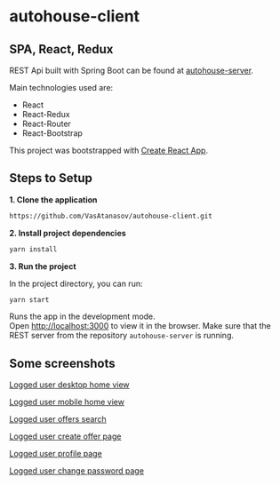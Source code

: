 # autohouse-client

## SPA, React, Redux

REST Api built with Spring Boot can be found at [autohouse-server](https://github.com/VasAtanasov/autohouse-server).

Main technologies used are:

- React
- React-Redux
- React-Router
- React-Bootstrap

This project was bootstrapped with [Create React App](https://github.com/facebook/create-react-app).

## Steps to Setup

**1. Clone the application**

```bash
https://github.com/VasAtanasov/autohouse-client.git
```

**2. Install project dependencies**

```bash
yarn install
```

**3. Run the project**

In the project directory, you can run:

```bash
yarn start
```

Runs the app in the development mode.<br />
Open [http://localhost:3000](http://localhost:3000) to view it in the browser.
Make sure that the REST server from the repository `autohouse-server` is running.

## Some screenshots

[Logged user desktop home view](https://raw.githubusercontent.com/VasAtanasov/autohouse-client/master/img/screencapture-localhost-3000-home-2020-08-07-16_31_10.png)

[Logged user mobile home view](https://raw.githubusercontent.com/VasAtanasov/autohouse-client/master/img/screencapture-localhost-3000-home-2020-08-07-16_34_07.png)

[Logged user offers search](https://raw.githubusercontent.com/VasAtanasov/autohouse-client/master/img/screencapture-localhost-3000-list-2020-08-07-16_31_27.png)

[Logged user create offer page](https://raw.githubusercontent.com/VasAtanasov/autohouse-client/master/img/screencapture-localhost-3000-offer-create-2020-08-07-16_33_48.png)

[Logged user profile page](https://raw.githubusercontent.com/VasAtanasov/autohouse-client/master/img/screencapture-localhost-3000-user-settings-edit-personal-info-2020-08-07-16_33_18.png)

[Logged user change password page](https://raw.githubusercontent.com/VasAtanasov/autohouse-client/master/img/screencapture-localhost-3000-user-settings-password-2020-08-07-16_33_30.png)

